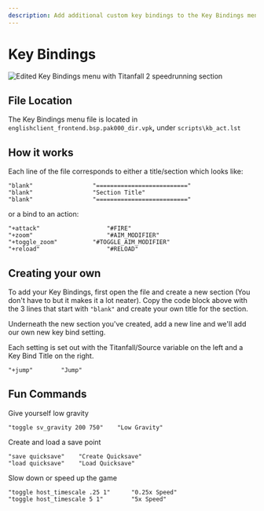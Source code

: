 ```yaml
---
description: Add additional custom key bindings to the Key Bindings menu
---
```


# Key Bindings

![Edited Key Bindings menu with Titanfall 2 speedrunning section](../../../../.gitbook/assets/snapshot0015.jpg)

## File Location

The Key Bindings menu file is located  in `englishclient_frontend.bsp.pak000_dir.vpk`**,** under `scripts\kb_act.lst`

## How it works

Each line of the file corresponds to either a title/section which looks like:

```
"blank"					"=========================="
"blank"					"Section Title"
"blank"					"=========================="
```

or  a bind to an action:

```
"+attack"				    "#FIRE"
"+zoom"					    "#AIM_MODIFIER"
"+toggle_zoom"			"#TOGGLE_AIM_MODIFIER"
"+reload"				    "#RELOAD"
```

## Creating your own

To add your Key Bindings, first open the file and create a new section (You don't have to but it makes it a lot neater). Copy the code block above with the 3 lines that start with `"blank"` and create your own title for the section.

Underneath the new section you've created, add a new line and we'll add our own new key bind setting.&#x20;

Each setting is set out with the Titanfall/Source variable on the left and a Key Bind Title on the right.

```
"+jump"        "Jump"
```

## Fun Commands

Give yourself low gravity

```
"toggle sv_gravity 200 750"    "Low Gravity"
```

Create and load a save point

```
"save quicksave"    "Create Quicksave"
"load quicksave"    "Load Quicksave"
```

Slow down or speed up the game

```
"toggle host_timescale .25 1"      "0.25x Speed"
"toggle host_timescale 5 1"        "5x Speed"
```

